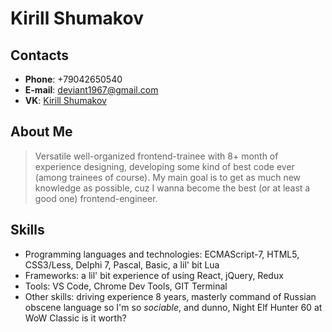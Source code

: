 # Kirill Shumakov
## Contacts
* **Phone**: +79042650540
* **E-mail**: deviant1967@gmail.com
* **VK**: [Kirill Shumakov](https://vk.com/hierumo)
## About Me
> Versatile well-organized frontend-trainee with 8+ month of experience designing, developing some kind of best code ever (among trainees of course). My main goal is to get as much new knowledge as possible, cuz I wanna become the best (or at least a good one) frontend-engineer.
## Skills
* Programming languages and technologies: ECMAScript-7, HTML5, CSS3/Less, Delphi 7, Pascal, Basic, a lil' bit Lua
* Frameworks: a lil' bit experience of using React, jQuery, Redux
* Tools: VS Code, Chrome Dev Tools, GIT Terminal
* Other skills: driving experience 8 years, masterly command of Russian obscene language so I'm so *sociable*, and dunno, Night Elf Hunter 60 at WoW Classic is it worth?

